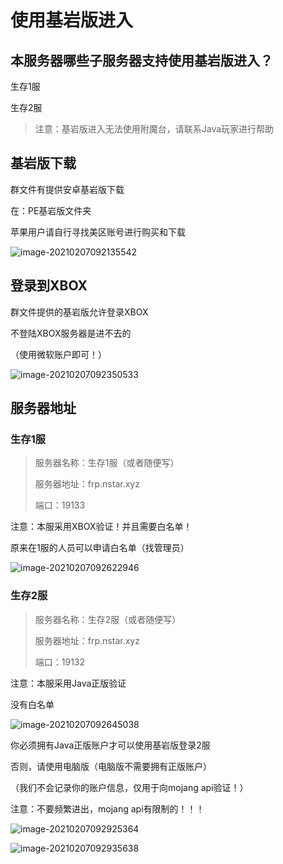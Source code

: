 # 使用基岩版进入

## 本服务器哪些子服务器支持使用基岩版进入？

生存1服

生存2服

> 注意：基岩版进入无法使用附魔台，请联系Java玩家进行帮助

## 基岩版下载

群文件有提供安卓基岩版下载

在：PE基岩版文件夹

苹果用户请自行寻找美区账号进行购买和下载

![image-20210207092135542](./5.assets/image-20210207092135542.png)

## 登录到XBOX

群文件提供的基岩版允许登录XBOX

不登陆XBOX服务器是进不去的

（使用微软账户即可！）

![image-20210207092350533](./5.assets/image-20210207092350533.png)

## 服务器地址

### 生存1服

> 服务器名称：生存1服（或者随便写）
>
> 服务器地址：frp.nstar.xyz
>
> 端口：19133

注意：本服采用XBOX验证！并且需要白名单！

原来在1服的人员可以申请白名单（找管理员）

![image-20210207092622946](./5.assets/image-20210207092622946.png)

### 生存2服

> 服务器名称：生存2服（或者随便写）
>
> 服务器地址：frp.nstar.xyz
>
> 端口：19132

注意：本服采用Java正版验证

没有白名单

![image-20210207092645038](./5.assets/image-20210207092645038.png)

你必须拥有Java正版账户才可以使用基岩版登录2服

否则，请使用电脑版（电脑版不需要拥有正版账户）

（我们不会记录你的账户信息，仅用于向mojang api验证！）

注意：不要频繁进出，mojang api有限制的！！！

![image-20210207092925364](./5.assets/image-20210207092925364.png)

![image-20210207092935638](./5.assets/image-20210207092935638.png)